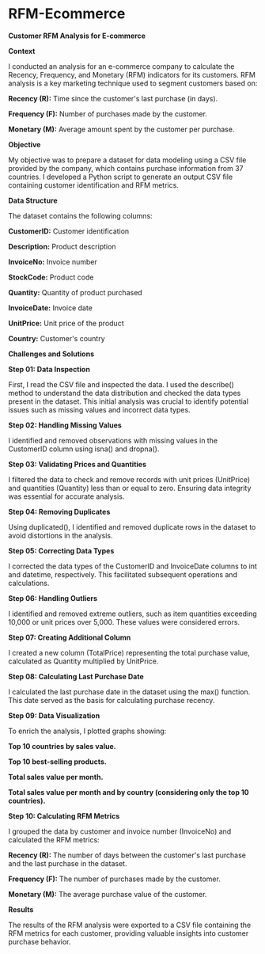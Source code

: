 # RFM-Ecommerce


**Customer RFM Analysis for E-commerce**

**Context**

I conducted an analysis for an e-commerce company to calculate the Recency, Frequency, and Monetary (RFM) indicators for its customers. RFM analysis is a key marketing technique used to segment customers based on:

**Recency (R):** Time since the customer's last purchase (in days).

**Frequency (F):** Number of purchases made by the customer.

**Monetary (M):** Average amount spent by the customer per purchase.

**Objective**

My objective was to prepare a dataset for data modeling using a CSV file provided by the company, which contains purchase information from 37 countries. I developed a Python script to generate an output CSV file containing customer identification and RFM metrics.

**Data Structure**

The dataset contains the following columns:

**CustomerID:** Customer identification

**Description:** Product description

**InvoiceNo:** Invoice number

**StockCode:** Product code

**Quantity:** Quantity of product purchased

**InvoiceDate:** Invoice date

**UnitPrice:** Unit price of the product

**Country:** Customer's country

**Challenges and Solutions**

**Step 01: Data Inspection**

First, I read the CSV file and inspected the data. I used the describe() method to understand the data distribution and checked the data types present in the dataset. This initial analysis was crucial to identify potential issues such as missing values and incorrect data types.

**Step 02: Handling Missing Values**

I identified and removed observations with missing values in the CustomerID column using isna() and dropna().

**Step 03: Validating Prices and Quantities**

I filtered the data to check and remove records with unit prices (UnitPrice) and quantities (Quantity) less than or equal to zero. Ensuring data integrity was essential for accurate analysis.

**Step 04: Removing Duplicates**

Using duplicated(), I identified and removed duplicate rows in the dataset to avoid distortions in the analysis.

**Step 05: Correcting Data Types**

I corrected the data types of the CustomerID and InvoiceDate columns to int and datetime, respectively. This facilitated subsequent operations and calculations.

**Step 06: Handling Outliers**

I identified and removed extreme outliers, such as item quantities exceeding 10,000 or unit prices over 5,000. These values were considered errors.

**Step 07: Creating Additional Column**

I created a new column (TotalPrice) representing the total purchase value, calculated as Quantity multiplied by UnitPrice.

**Step 08: Calculating Last Purchase Date**

I calculated the last purchase date in the dataset using the max() function. This date served as the basis for calculating purchase recency.

**Step 09: Data Visualization**

To enrich the analysis, I plotted graphs showing:

**Top 10 countries by sales value.**

**Top 10 best-selling products.**

**Total sales value per month.**

**Total sales value per month and by country (considering only the top 10 countries).**

**Step 10: Calculating RFM Metrics**

I grouped the data by customer and invoice number (InvoiceNo) and calculated the RFM metrics:

**Recency (R):** The number of days between the customer's last purchase and the last purchase in the dataset.

**Frequency (F):** The number of purchases made by the customer.

**Monetary (M):** The average purchase value of the customer.

**Results**

The results of the RFM analysis were exported to a CSV file containing the RFM metrics for each customer, providing valuable insights into customer purchase behavior.
